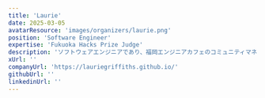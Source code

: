 ```yaml
---
title: 'Laurie'
date: 2025-03-05
avatarResource: 'images/organizers/laurie.png'
position: 'Software Engineer'
expertise: 'Fukuoka Hacks Prize Judge'
description: 'ソフトウェアエンジニアであり、福岡エンジニアカフェのコミュニティマネージャーでもあります。'
xUrl: ''
companyUrl: 'https://lauriegriffiths.github.io/'
githubUrl: ''
linkedinUrl: ''
---
```


